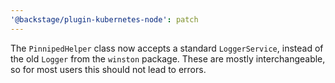```yaml
---
'@backstage/plugin-kubernetes-node': patch
---
```


The `PinnipedHelper` class now accepts a standard `LoggerService`, instead of the old `Logger` from the `winston` package. These are mostly interchangeable, so for most users this should not lead to errors.
